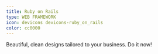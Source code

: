 ```yaml
---
title: Ruby on Rails
type: WEB FRAMEWORK
icon: devicons devicons-ruby_on_rails
color: cc0000
---
```


Beautiful, clean designs tailored to your business. Do it now!

